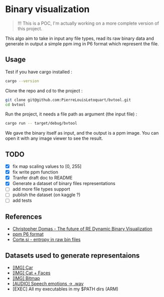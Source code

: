 # Binary visualization

> !!! This is a POC, I'm actually working on a more complete version of this project.

This algo aim to take in input any file types, read its raw binary data and generate in output a simple ppm img in P6 format which represent the file.

## Usage

Test if you have cargo installed :

```bash
cargo --version
```

Clone the repo and cd to the project :

```bash
git clone git@github.com:PierreLouisLetoquart/bvtool.git
cd bvtool
```

Run the project, it needs a file path as argument (the input file) :

```bash
cargo run -- target/debug/bvtool
```

We gave the binary itself as input, and the output is a ppm image. You can open it with any image viewer to see the result.

## TODO

- [x] fix map scaling values to [0, 255]
- [x] fix write ppm function
- [x] Tranfer draft doc to README
- [x] Generate a dataset of binary files representations
- [ ] add more file types support
- [ ] publish the dataset (on kaggle ?)
- [ ] add tests

## References

- [Christopher Domas - The future of RE Dynamic Binary Visualization](https://www.youtube.com/watch?v=4bM3Gut1hIk)
- [ppm P6 format](https://en.wikipedia.org/wiki/Netpbm)
- [Corte.si - entropy in raw bin files](https://corte.si/posts/visualisation/entropy/)

## Datasets used to generate representaions

- [\[IMG\] Car](https://www.kaggle.com/datasets/prondeau/the-car-connection-picture-dataset)
- [\[IMG\] Cat + Faces](https://www.kaggle.com/datasets/prasunroy/natural-images)
- [\[IMG\] Bitmap](https://www.kaggle.com/datasets/tobiasbueck/bitmap-appple)
- [\[AUDIO\] Speech emotions -> .wav](https://www.kaggle.com/datasets/dmitrybabko/speech-emotion-recognition-en)
- \[EXEC\] All my executables in my $PATH dirs (ARM)
